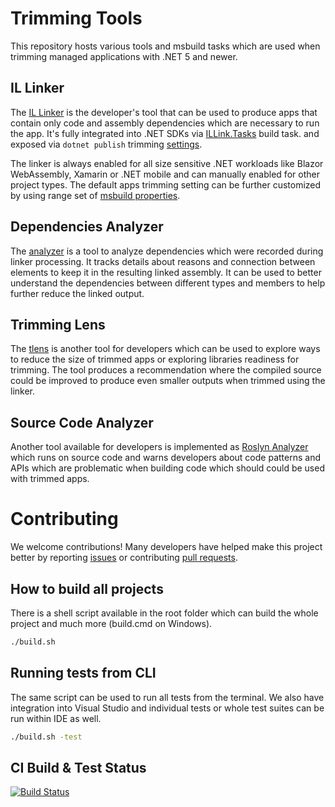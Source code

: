 # Trimming Tools

This repository hosts various tools and msbuild tasks which are used when trimming managed applications with .NET 5 and newer.

## IL Linker

The [IL Linker](src/linker/README.md) is the developer's tool that can be used to produce apps that contain only code and assembly dependencies which are necessary to run the app. It's fully integrated into
.NET SDKs via [ILLink.Tasks](src/ILLink.Tasks/README.md) build task. and exposed via `dotnet publish` trimming [settings](https://docs.microsoft.com/en-us/dotnet/core/deploying/trim-self-contained#trim-your-app---cli).

The linker is always enabled for all size sensitive .NET workloads like Blazor WebAssembly, Xamarin or .NET mobile and can manually enabled for other project types. The default apps trimming setting can be further customized by using range set of [msbuild properties](https://docs.microsoft.com/en-us/dotnet/core/deploying/trimming-options).

## Dependencies Analyzer

The [analyzer](src/analyzer/README.md) is a tool to analyze dependencies which were recorded during linker processing. It tracks details about reasons and connection between elements to keep it in the resulting linked assembly. It can be used to better understand the dependencies between different types and members to help further reduce the linked output.

## Trimming Lens

The [tlens](src/tlens/README.md) is another tool for developers which can be used to explore ways to reduce the size of trimmed apps or exploring libraries readiness for trimming. The tool produces a recommendation where the compiled source could be improved to produce even smaller outputs when trimmed using the linker.

## Source Code Analyzer

Another tool available for developers is implemented as [Roslyn Analyzer](src/ILLink.RoslynAnalyzer) which runs on source code and warns developers about code patterns and APIs which are problematic when building code which should could be used with trimmed apps.

# Contributing

We welcome contributions! Many developers have helped make this project better by reporting [issues](issues) or contributing [pull requests](linker/pulls).

## How to build all projects

There is a shell script available in the root folder which can build the whole project and much more (build.cmd on Windows).

```sh
./build.sh
```

## Running tests from CLI

The same script can be used to run all tests from the terminal. We also have integration into Visual Studio and individual tests or whole test suites can be run within IDE as well.

```sh
./build.sh -test
```


## CI Build & Test Status

[![Build Status](https://dev.azure.com/dnceng/public/_apis/build/status/mono/linker-ci?branchName=master)](https://dev.azure.com/dnceng/public/_build/latest?definitionId=364&branchName=master)
